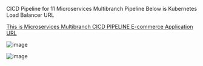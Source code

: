CICD Pipeline for 11 Microservices Multibranch Pipeline
Below is Kubernetes Load Balancer URL

<a href="http://a5fd971c94d034a768c7e764783f1ace-2140953101.ap-south-1.elb.amazonaws.com/"> This is Microservices Multibranch CICD PIPELINE E-commerce Application URL </a>

![image](https://github.com/user-attachments/assets/4df405f3-3835-413a-baad-49cf9c99cb6d)

![image](https://github.com/user-attachments/assets/f44cbacf-fb1e-4f74-8f2f-eb59330c0463)


